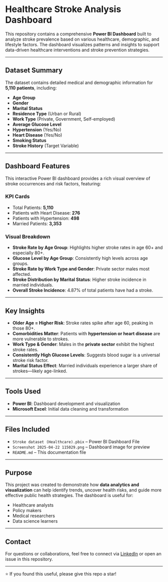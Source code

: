 #  Healthcare Stroke Analysis Dashboard

This repository contains a comprehensive **Power BI Dashboard** built to analyze stroke prevalence based on various healthcare, demographic, and lifestyle factors. The dashboard visualizes patterns and insights to support data-driven healthcare interventions and stroke prevention strategies.


---

##  Dataset Summary

The dataset contains detailed medical and demographic information for **5,110 patients**, including:

- **Age Group**
- **Gender**
- **Marital Status**
- **Residence Type** (Urban or Rural)
- **Work Type** (Private, Government, Self-employed)
- **Average Glucose Level**
- **Hypertension** (Yes/No)
- **Heart Disease** (Yes/No)
- **Smoking Status**
- **Stroke History** (Target Variable)

---

## Dashboard Features

This interactive Power BI dashboard provides a rich visual overview of stroke occurrences and risk factors, featuring:

###  KPI Cards
- Total Patients: **5,110**
- Patients with Heart Disease: **276**
- Patients with Hypertension: **498**
- Married Patients: **3,353**

###  Visual Breakdown
- **Stroke Rate by Age Group**: Highlights higher stroke rates in age 60+ and especially 80+.
- **Glucose Level by Age Group**: Consistently high levels across age groups.
- **Stroke Rate by Work Type and Gender**: Private sector males most affected.
- **Stroke Distribution by Marital Status**: Higher stroke incidence in married individuals.
- **Overall Stroke Incidence**: 4.87% of total patients have had a stroke.

---

##  Key Insights

-  **Older Age = Higher Risk**: Stroke rates spike after age 60, peaking in those 80+.
-  **Comorbidities Matter**: Patients with **hypertension or heart disease** are more vulnerable to strokes.
-  **Work Type & Gender**: Males in the **private sector** exhibit the highest stroke rates.
-  **Consistently High Glucose Levels**: Suggests blood sugar is a universal stroke risk factor.
-  **Marital Status Effect**: Married individuals experience a larger share of strokes—likely age-linked.

---

##  Tools Used

- **Power BI**: Dashboard development and visualization
- **Microsoft Excel**: Initial data cleaning and transformation

---

##  Files Included

- `Stroke dataset (Healthcare).pbix` – Power BI Dashboard File
- `Screenshot 2025-04-22 115029.png` – Dashboard image for preview
- `README.md` – This documentation file

---

##  Purpose

This project was created to demonstrate how **data analytics and visualization** can help identify trends, uncover health risks, and guide more effective public health strategies. The dashboard is useful for:

- Healthcare analysts
- Policy makers
- Medical researchers
- Data science learners

---

##  Contact

For questions or collaborations, feel free to connect via [LinkedIn](www.linkedin.com/in/tongji-joseph-7997bb361) or open an issue in this repository.

---

⭐ If you found this useful, please give this repo a star!
